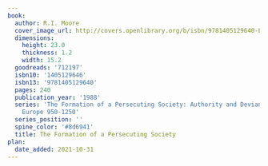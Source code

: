 ```yaml
---
book:
  author: R.I. Moore
  cover_image_url: http://covers.openlibrary.org/b/isbn/9781405129640-L.jpg
  dimensions:
    height: 23.0
    thickness: 1.2
    width: 15.2
  goodreads: '712197'
  isbn10: '1405129646'
  isbn13: '9781405129640'
  pages: 240
  publication_year: '1988'
  series: 'The Formation of a Persecuting Society: Authority and Deviance in Western
    Europe 950-1250'
  series_position: ''
  spine_color: '#8d6941'
  title: The Formation of a Persecuting Society
plan:
  date_added: 2021-10-31
---
```

